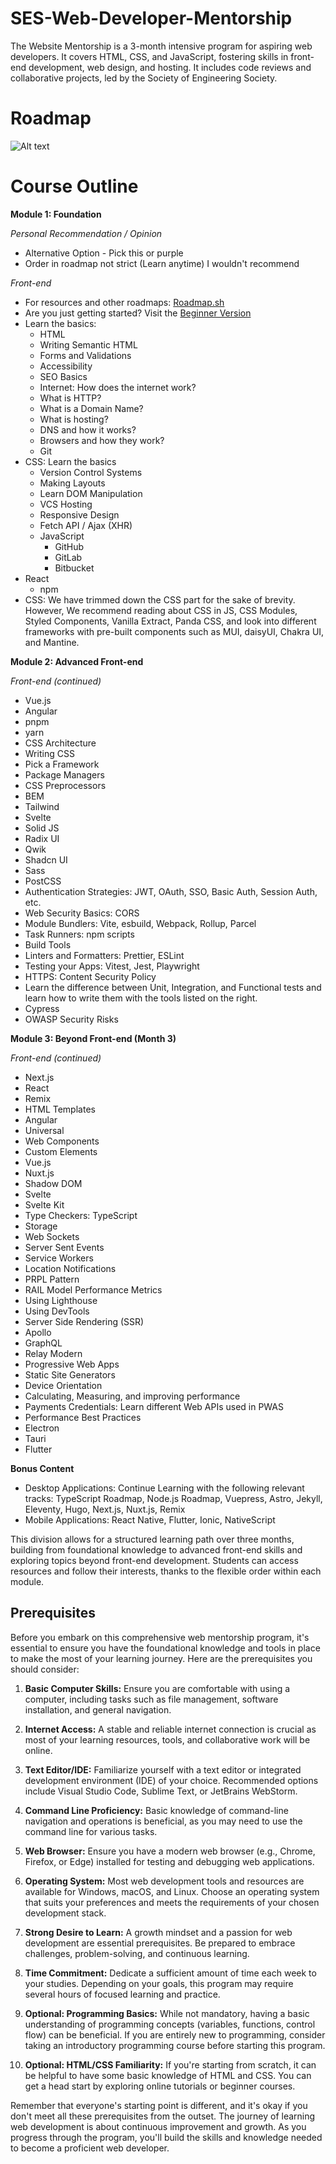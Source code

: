 # SES-Web-Developer-Mentorship
The Website Mentorship is a 3-month intensive program for aspiring web developers. It covers HTML, CSS, and JavaScript, fostering skills in front-end development, web design, and hosting. It includes code reviews and collaborative projects, led by the Society of Engineering Society.
# Roadmap
![Alt text](./assets/frontend_roadmap.jpg)
# Course Outline
**Module 1: Foundation**

*Personal Recommendation / Opinion*  
- Alternative Option - Pick this or purple  
- Order in roadmap not strict (Learn anytime) I wouldn't recommend  

*Front-end*  
- For resources and other roadmaps: [Roadmap.sh](https://roadmap.sh)  
- Are you just getting started? Visit the [Beginner Version](https://roadmap.sh/frontend/beginner)  
- Learn the basics:  
    - HTML  
    - Writing Semantic HTML  
    - Forms and Validations  
    - Accessibility  
    - SEO Basics  
    - Internet: How does the internet work?  
    - What is HTTP?  
    - What is a Domain Name?  
    - What is hosting?  
    - DNS and how it works?  
    - Browsers and how they work?  
    - Git  
- CSS: Learn the basics  
    - Version Control Systems  
    - Making Layouts  
    - Learn DOM Manipulation  
    - VCS Hosting  
    - Responsive Design  
    - Fetch API / Ajax (XHR)  
    - JavaScript  
        - GitHub  
        - GitLab  
        - Bitbucket  
- React  
    - npm  
- CSS: We have trimmed down the CSS part for the sake of brevity. However, We recommend reading about CSS in JS, CSS Modules, Styled Components, Vanilla Extract, Panda CSS, and look into different frameworks with pre-built components such as MUI, daisyUI, Chakra UI, and Mantine.  

**Module 2: Advanced Front-end**

*Front-end (continued)*  
- Vue.js  
- Angular  
- pnpm  
- yarn  
- CSS Architecture  
- Writing CSS  
- Pick a Framework  
- Package Managers  
- CSS Preprocessors  
- BEM  
- Tailwind  
- Svelte  
- Solid JS  
- Radix UI  
- Qwik  
- Shadcn UI  
- Sass  
- PostCSS  
- Authentication Strategies: JWT, OAuth, SSO, Basic Auth, Session Auth, etc.  
- Web Security Basics: CORS  
- Module Bundlers: Vite, esbuild, Webpack, Rollup, Parcel  
- Task Runners: npm scripts  
- Build Tools  
- Linters and Formatters: Prettier, ESLint  
- Testing your Apps: Vitest, Jest, Playwright  
- HTTPS: Content Security Policy  
- Learn the difference between Unit, Integration, and Functional tests and learn how to write them with the tools listed on the right.  
- Cypress  
- OWASP Security Risks  

**Module 3: Beyond Front-end (Month 3)**

*Front-end (continued)*  
- Next.js  
- React  
- Remix  
- HTML Templates  
- Angular  
- Universal  
- Web Components  
- Custom Elements  
- Vue.js  
- Nuxt.js  
- Shadow DOM  
- Svelte  
- Svelte Kit  
- Type Checkers: TypeScript  
- Storage  
- Web Sockets  
- Server Sent Events  
- Service Workers  
- Location Notifications  
- PRPL Pattern  
- RAIL Model Performance Metrics  
- Using Lighthouse  
- Using DevTools  
- Server Side Rendering (SSR)  
- Apollo  
- GraphQL  
- Relay Modern  
- Progressive Web Apps  
- Static Site Generators  
- Device Orientation  
- Calculating, Measuring, and improving performance  
- Payments Credentials: Learn different Web APIs used in PWAS  
- Performance Best Practices  
- Electron  
- Tauri  
- Flutter  

**Bonus Content**  
- Desktop Applications: Continue Learning with the following relevant tracks: TypeScript Roadmap, Node.js Roadmap, Vuepress, Astro, Jekyll, Eleventy, Hugo, Next.js, Nuxt.js, Remix  
- Mobile Applications: React Native, Flutter, Ionic, NativeScript

This division allows for a structured learning path over three months, building from foundational knowledge to advanced front-end skills and exploring topics beyond front-end development. Students can access resources and follow their interests, thanks to the flexible order within each module.

 ## Prerequisites

Before you embark on this comprehensive web mentorship program, it's essential to ensure you have the foundational knowledge and tools in place to make the most of your learning journey. Here are the prerequisites you should consider:

1. **Basic Computer Skills:** Ensure you are comfortable with using a computer, including tasks such as file management, software installation, and general navigation. 

2. **Internet Access:** A stable and reliable internet connection is crucial as most of your learning resources, tools, and collaborative work will be online.

3. **Text Editor/IDE:** Familiarize yourself with a text editor or integrated development environment (IDE) of your choice. Recommended options include Visual Studio Code, Sublime Text, or JetBrains WebStorm.

4. **Command Line Proficiency:** Basic knowledge of command-line navigation and operations is beneficial, as you may need to use the command line for various tasks.

5. **Web Browser:** Ensure you have a modern web browser (e.g., Chrome, Firefox, or Edge) installed for testing and debugging web applications.

6. **Operating System:** Most web development tools and resources are available for Windows, macOS, and Linux. Choose an operating system that suits your preferences and meets the requirements of your chosen development stack.

7. **Strong Desire to Learn:** A growth mindset and a passion for web development are essential prerequisites. Be prepared to embrace challenges, problem-solving, and continuous learning.

8. **Time Commitment:** Dedicate a sufficient amount of time each week to your studies. Depending on your goals, this program may require several hours of focused learning and practice.

9. **Optional: Programming Basics:** While not mandatory, having a basic understanding of programming concepts (variables, functions, control flow) can be beneficial. If you are entirely new to programming, consider taking an introductory programming course before starting this program.

10. **Optional: HTML/CSS Familiarity:** If you're starting from scratch, it can be helpful to have some basic knowledge of HTML and CSS. You can get a head start by exploring online tutorials or beginner courses.

Remember that everyone's starting point is different, and it's okay if you don't meet all these prerequisites from the outset. The journey of learning web development is about continuous improvement and growth. As you progress through the program, you'll build the skills and knowledge needed to become a proficient web developer.

